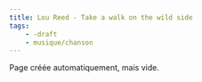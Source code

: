 ```yaml
---
title: Lou Reed - Take a walk on the wild side
tags:
    - -draft
    - musique/chanson
---
```


Page créée automatiquement, mais vide.
